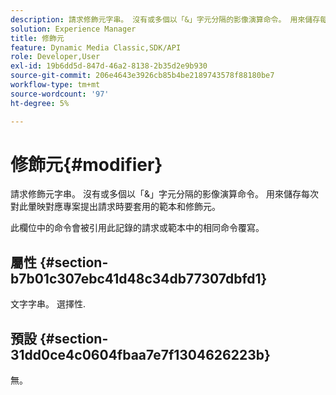 ```yaml
---
description: 請求修飾元字串。 沒有或多個以「&」字元分隔的影像演算命令。 用來儲存每次對此暈映對應專案提出請求時要套用的範本和修飾元。
solution: Experience Manager
title: 修飾元
feature: Dynamic Media Classic,SDK/API
role: Developer,User
exl-id: 19b6dd5d-847d-46a2-8138-2b35d2e9b930
source-git-commit: 206e4643e3926cb85b4be2189743578f88180be7
workflow-type: tm+mt
source-wordcount: '97'
ht-degree: 5%

---
```


# 修飾元{#modifier}

請求修飾元字串。 沒有或多個以「&amp;」字元分隔的影像演算命令。 用來儲存每次對此暈映對應專案提出請求時要套用的範本和修飾元。

此欄位中的命令會被引用此記錄的請求或範本中的相同命令覆寫。

## 屬性 {#section-b7b01c307ebc41d48c34db77307dbfd1}

文字字串。 選擇性.

## 預設 {#section-31dd0ce4c0604fbaa7e7f1304626223b}

無。
